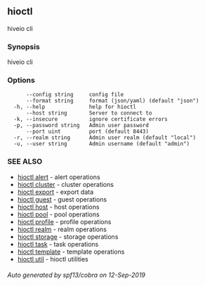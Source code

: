 ## hioctl

hiveio cli

### Synopsis

hiveio cli

### Options

```
      --config string     config file
      --format string     format (json/yaml) (default "json")
  -h, --help              help for hioctl
      --host string       Server to connect to
  -k, --insecure          ignore certificate errors
  -p, --password string   Admin user password
      --port uint         port (default 8443)
  -r, --realm string      Admin user realm (default "local")
  -u, --user string       Admin username (default "admin")
```

### SEE ALSO

* [hioctl alert](hioctl_alert.md)	 - alert operations
* [hioctl cluster](hioctl_cluster.md)	 - cluster operations
* [hioctl export](hioctl_export.md)	 - export data
* [hioctl guest](hioctl_guest.md)	 - guest operations
* [hioctl host](hioctl_host.md)	 - host operations
* [hioctl pool](hioctl_pool.md)	 - pool operations
* [hioctl profile](hioctl_profile.md)	 - profile operations
* [hioctl realm](hioctl_realm.md)	 - realm operations
* [hioctl storage](hioctl_storage.md)	 - storage operations
* [hioctl task](hioctl_task.md)	 - task operations
* [hioctl template](hioctl_template.md)	 - template operations
* [hioctl util](hioctl_util.md)	 - hioctl utilities

###### Auto generated by spf13/cobra on 12-Sep-2019
